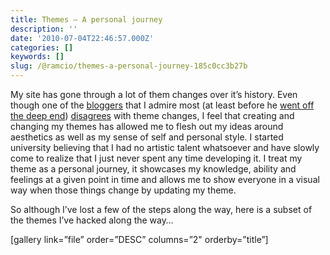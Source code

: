 ```yaml
---
title: Themes — A personal journey
description: ''
date: '2010-07-04T22:46:57.000Z'
categories: []
keywords: []
slug: /@ramcio/themes-a-personal-journey-185c0cc3b27b
---
```


My site has gone through a lot of them changes over it’s history. Even though one of the [bloggers](http://bavatuesdays.com "The Bave") that I admire most (at least before he [went off the deep end](http://bavatuesdays.com/chapter-1/)) [disagrees](http://bavatuesdays.com/the-bava-headers/) with theme changes, I feel that creating and changing my themes has allowed me to flesh out my ideas around aesthetics as well as my sense of self and personal style. I started university believing that I had no artistic talent whatsoever and have slowly come to realize that I just never spent any time developing it. I treat my theme as a personal journey, it showcases my knowledge, ability and feelings at a given point in time and allows me to show everyone in a visual way when those things change by updating my theme.

So although I’ve lost a few of the steps along the way, here is a subset of the themes I’ve hacked along the way…

\[gallery link=”file” order=”DESC” columns=”2" orderby=”title”\]